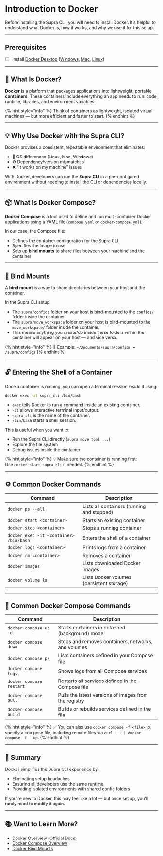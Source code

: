 # Introduction to Docker

Before installing the Supra CLI, you will need to install Docker. It’s helpful to understand what Docker is, how it works, and why we use it for this setup.

***

## Prerequisites

* [ ] Install [Docker Desktop](https://www.docker.com/) ([Windows](https://docs.docker.com/desktop/setup/install/windows-install/), [Mac](https://docs.docker.com/desktop/setup/install/mac-install/), [Linux](https://docs.docker.com/desktop/setup/install/linux/))

***

## 🔧 What Is Docker?

**Docker** is a platform that packages applications into lightweight, portable **containers**. These containers include everything an app needs to run: code, runtime, libraries, and environment variables.

{% hint style="info" %}
Think of containers as lightweight, isolated virtual machines — but more efficient and faster to start.
{% endhint %}

***

## 💡 Why Use Docker with the Supra CLI?

Docker provides a consistent, repeatable environment that eliminates:

* 🧩 OS differences (Linux, Mac, Windows)
* ⚙️ Dependency/version mismatches
* ❌ “It works on my machine” issues

With Docker, developers can run the **Supra CLI** in a pre-configured environment without needing to install the CLI or dependencies locally.

***

## 📦 What Is Docker Compose?

**Docker Compose** is a tool used to define and run multi-container Docker applications using a YAML file (`compose.yaml` or `docker-compose.yml`).

In our case, the Compose file:

* Defines the container configuration for the Supra CLI
* Specifies the image to use
* Sets up **bind mounts** to share files between your machine and the container

***

## 🔗 Bind Mounts

A **bind mount** is a way to share directories between your host and the container.

In the Supra CLI setup:

* The `supra/configs` folder on your host is bind-mounted to the `configs/` folder inside the container.
* The `supra/move_workspace` folder on your host is bind-mounted to the `move_workspace/` folder inside the container.
* This means anything you create/do inside these folders within the container will appear on your host — and vice versa.

{% hint style="info" %}
📂 Example: `~/Documents/supra/configs ↔ /supra/configs`&#x20;
{% endhint %}

***

## 🔓 Entering the Shell of a Container

Once a container is running, you can open a terminal session _inside_ it using:

```bash
docker exec -it supra_cli /bin/bash
```

* `exec` tells Docker to run a command inside an existing container.
* `-it` allows interactive terminal input/output.
* `supra_cli` is the name of the container.
* `/bin/bash` starts a shell session.

This is useful when you want to:

* Run the Supra CLI directly (`supra move tool ...`)
* Explore the file system
* Debug issues inside the container

{% hint style="info" %}
💡 Make sure the container is running first:\
Use `docker start supra_cli` if needed.
{% endhint %}

***

## ⚙️ Common Docker Commands

| Command                                 | Description                                |
| --------------------------------------- | ------------------------------------------ |
| `docker ps --all`                       | Lists all containers (running and stopped) |
| `docker start <container>`              | Starts an existing container               |
| `docker stop <container>`               | Stops a running container                  |
| `docker exec -it <container> /bin/bash` | Enters the shell of a container            |
| `docker logs <container>`               | Prints logs from a container               |
| `docker rm <container>`                 | Removes a container                        |
| `docker images`                         | Lists downloaded Docker images             |
| `docker volume ls`                      | Lists Docker volumes (persistent storage)  |

***

## 🧰 Common Docker Compose Commands

| Command                  | Description                                           |
| ------------------------ | ----------------------------------------------------- |
| `docker compose up -d`   | Starts containers in detached (background) mode       |
| `docker compose down`    | Stops and removes containers, networks, and volumes   |
| `docker compose ps`      | Lists containers defined in your Compose file         |
| `docker compose logs`    | Shows logs from all Compose services                  |
| `docker compose restart` | Restarts all services defined in the Compose file     |
| `docker compose pull`    | Pulls the latest versions of images from the registry |
| `docker compose build`   | Builds or rebuilds services defined in the file       |

{% hint style="info" %}
✅ You can also use `docker compose -f <file>` to specify a compose file, including remote files via `curl ... | docker compose -f - up`.
{% endhint %}

***

## 📌 Summary

Docker simplifies the Supra CLI experience by:

* Eliminating setup headaches
* Ensuring all developers use the same runtime
* Providing isolated environments with shared config folders

If you're new to Docker, this may feel like a lot — but once set up, you’ll rarely need to modify it again.

***

## 📚 Want to Learn More?

* [Docker Overview (Official Docs)](https://docs.docker.com/get-started/overview/)
* [Docker Compose Overview](https://docs.docker.com/compose/)
* [Docker Bind Mounts](https://docs.docker.com/storage/bind-mounts/)
